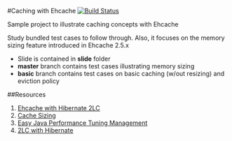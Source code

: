 #Caching with Ehcache [![Build Status](https://drone.io/github.com/berinle/caching-2/status.png)](https://drone.io/github.com/berinle/caching-2/latest)

Sample project to illustrate caching concepts with Ehcache

Study bundled test cases to follow through. Also, it focuses on the memory sizing feature introduced in Ehcache 2.5.x

* Slide is contained in **slide** folder
* **master** branch contains test cases illustrating memory sizing
* **basic** branch contains test cases on basic caching (w/out resizing) and eviction policy

##Resources

1. [Ehcache with Hibernate 2LC](http://www.ehcache.org/documentation/user-guide/hibernate "Ehcache with Hibernate 2LC")
2. [Cache Sizing](http://www.ehcache.org/documentation/configuration/cache-size "Cache Sizing")
3. [Easy Java Performance Tuning Management](http://dsoguy.blogspot.com/2011/07/easy-java-performance-tuning-manage.html "Easy Java Performance Tuning Management")
4. [2LC with Hibernate](http://docs.jboss.org/hibernate/core/3.6/reference/en-US/html_single/#performance-cache "2LC with Hibernate")

